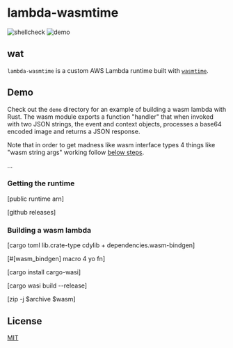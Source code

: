 # lambda-wasmtime

![shellcheck](https://github.com/chiefbiiko/lambda-wasmtime/workflows/shellcheck/badge.svg) ![demo](https://github.com/chiefbiiko/lambda-wasmtime/workflows/demo/badge.svg)

## wat

`lambda-wasmtime` is a custom AWS Lambda runtime built with [`wasmtime`](https://wasmtime.dev/).

## Demo

Check out the `demo` directory for an example of building a wasm lambda with Rust.
The wasm module exports a function "handler" that when invoked with two JSON strings, 
the event and context objects, processes a base64 encoded image and returns a JSON response. 

Note that in order to get madness like wasm interface types 4 things like "wasm string args" working follow [below steps](#building-a-wasm-lambda).

...

### Getting the runtime

[public runtime arn]

[github releases]

### Building a wasm lambda

[cargo toml lib.crate-type cdylib + dependencies.wasm-bindgen]

[#[wasm_bindgen] macro 4 yo fn]

[cargo install cargo-wasi]

[cargo wasi build --release]

[zip -j $archive $wasm]

## License

[MIT](./LICENSE)